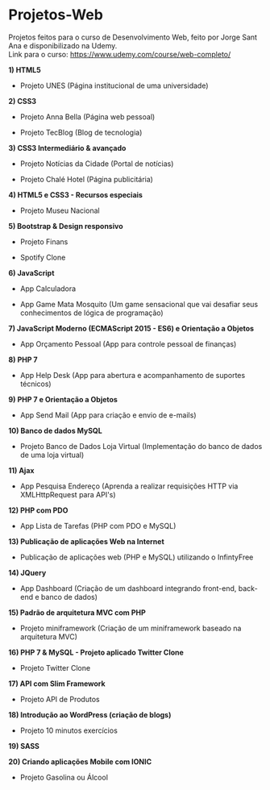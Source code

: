 # Projetos-Web
Projetos feitos para o curso de Desenvolvimento Web, feito por Jorge Sant Ana e disponibilizado na Udemy.<br>
Link para o curso: https://www.udemy.com/course/web-completo/

**1) HTML5**

- Projeto UNES (Página institucional de uma universidade)


**2) CSS3**

- Projeto Anna Bella (Página web pessoal)

- Projeto TecBlog (Blog de tecnologia)

**3) CSS3 Intermediário & avançado**

- Projeto Notícias da Cidade (Portal de notícias)

- Projeto Chalé Hotel (Página publicitária)


**4) HTML5 e CSS3 - Recursos especiais**

  - Projeto Museu Nacional


**5) Bootstrap & Design responsivo**

- Projeto Finans

- Spotify Clone


**6) JavaScript**

- App Calculadora

- App Game Mata Mosquito (Um game sensacional que vai desafiar seus conhecimentos de lógica de programação)


**7) JavaScript Moderno (ECMAScript 2015 - ES6) e Orientação a Objetos**

- App Orçamento Pessoal (App para controle pessoal de finanças)


**8) PHP 7**

- App Help Desk (App para abertura e acompanhamento de suportes técnicos)


**9) PHP 7 e Orientação a Objetos**

- App Send Mail (App para criação e envio de e-mails)


**10) Banco de dados MySQL**

- Projeto Banco de Dados Loja Virtual (Implementação do banco de dados de uma loja virtual)


**11) Ajax**

- App Pesquisa Endereço (Aprenda a realizar requisições HTTP via XMLHttpRequest para API's)


**12) PHP com PDO**

- App Lista de Tarefas (PHP com PDO e MySQL)

**13) Publicação de aplicações Web na Internet**

  - Publicação de aplicações web (PHP e MySQL) utilizando o InfintyFree


**14) JQuery**

- App Dashboard (Criação de um dashboard integrando front-end, back-end e banco de dados)


**15) Padrão de arquitetura MVC com PHP**

- Projeto miniframework (Criação de um miniframework baseado na arquitetura MVC)


**16) PHP 7 & MySQL - Projeto aplicado Twitter Clone**

- Projeto Twitter Clone

**17) API com Slim Framework**

- Projeto API de Produtos


**18) Introdução ao WordPress (criação de blogs)**

- Projeto 10 minutos exercícios


**19) SASS**


**20) Criando aplicações Mobile com IONIC**
- Projeto Gasolina ou Álcool
